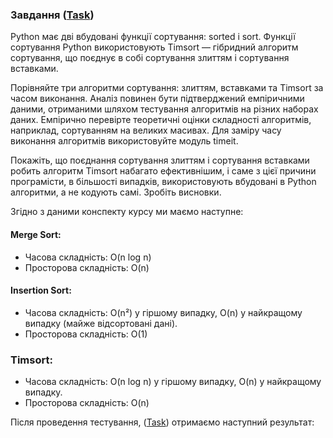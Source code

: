 ### Завдання ([Task](task.py))

Python має дві вбудовані функції сортування: sorted і sort. Функції сортування Python використовують Timsort — гібридний алгоритм сортування, що поєднує в собі сортування злиттям і сортування вставками.

Порівняйте три алгоритми сортування: злиттям, вставками та Timsort за часом виконання. Аналіз повинен бути підтверджений емпіричними даними, отриманими шляхом тестування алгоритмів на різних наборах даних. Емпірично перевірте теоретичні оцінки складності алгоритмів, наприклад, сортуванням на великих масивах. Для заміру часу виконання алгоритмів використовуйте модуль timeit.

Покажіть, що поєднання сортування злиттям і сортування вставками робить алгоритм Timsort набагато ефективнішим, і саме з цієї причини програмісти, в більшості випадків, використовують вбудовані в Python алгоритми, а не кодують самі. Зробіть висновки.


Згідно з даними конспекту курсу ми маємо наступне:

#### Merge Sort:
 - Часова складність: O(n log n)
 - Просторова складність: O(n)


#### Insertion Sort:
 - Часова складність: O(n²) у гіршому випадку, O(n) у найкращому випадку (майже відсортовані дані).
 - Просторова складність: O(1)

### Timsort:
 - Часова складність: O(n log n) у гіршому випадку, O(n) у найкращому випадку.
 - Просторова складність: O(n)


Після проведення тестування, ([Task](task.py)) отримаємо наступний результат:

